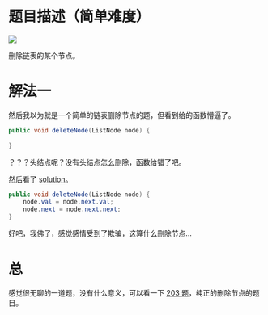 # 题目描述（简单难度）

![](https://windliang.oss-cn-beijing.aliyuncs.com/237.png)

删除链表的某个节点。

# 解法一

然后我以为就是一个简单的链表删除节点的题，但看到给的函数懵逼了。

```java
public void deleteNode(ListNode node) {
    
}
```

？？？头结点呢？没有头结点怎么删除，函数给错了吧。

然后看了 [solution](https://leetcode.com/problems/delete-node-in-a-linked-list/solution/)。

```java
public void deleteNode(ListNode node) {
    node.val = node.next.val;
    node.next = node.next.next;
}
```

好吧，我佛了，感觉感情受到了欺骗，这算什么删除节点...

# 总

感觉很无聊的一道题，没有什么意义，可以看一下 [203 题](https://leetcode.wang/leetcode-203-Remove-Linked-List-Elements.html)，纯正的删除节点的题目。

